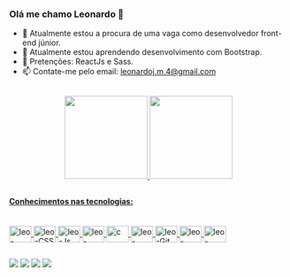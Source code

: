 ### Olá me chamo Leonardo  👋

- 🔭 Atualmente estou a procura de uma vaga como desenvolvedor front-end júnior.
- 🌱 Atualmente estou aprendendo desenvolvimento com Bootstrap.
- 🚀 Pretenções: ReactJs e Sass. 
- 📫 Contate-me pelo email: leonardoj.m.4@gmail.com

##

<div align="center">
  <a href="https://github.com/leoleodev">
  <img height="150em" src="https://github-readme-stats.vercel.app/api?username=leoleodev&show_icons=true&theme=dark&include_all_commits=true&count_private=true"/>
  <img height="150em" src="https://github-readme-stats.vercel.app/api/top-langs/?username=leoleodev&layout=compact&langs_count=7&theme=dark"/>
</div>
  
##
  
#### Conhecimentos nas tecnologias:
  
<div style="display: inline_block"><br>
  <img align="center" alt="leo-HTML" height="30" width="40" src="https://cdn.jsdelivr.net/gh/devicons/devicon/icons/html5/html5-plain-wordmark.svg" />
  <img align="center" alt="leo-CSS" height="30" width="40" src="https://cdn.jsdelivr.net/gh/devicons/devicon/icons/css3/css3-plain-wordmark.svg" />
  <img align="center" alt="leo-Js" height="30" width="40" src="https://cdn.jsdelivr.net/gh/devicons/devicon/icons/javascript/javascript-plain.svg" />
  <img align="center" alt="leo-bootstrap" height="30" width="40" src="https://cdn.jsdelivr.net/gh/devicons/devicon/icons/bootstrap/bootstrap-original.svg" />
  <img align="center" alt="c" height="30" width="40" src="https://cdn.jsdelivr.net/gh/devicons/devicon/icons/c/c-line.svg" />
  <img align="center" alt="leo-WordPress" height="30" width="40" src="https://cdn.jsdelivr.net/gh/devicons/devicon/icons/wordpress/wordpress-original.svg" />
  <img align="center" alt="leo-Git" height="30" width="40" src="https://cdn.jsdelivr.net/gh/devicons/devicon/icons/git/git-plain-wordmark.svg" />
  <img align="center" alt="leo-GitHub" height="30" width="40" src="https://cdn.jsdelivr.net/gh/devicons/devicon/icons/github/github-original.svg" />
  <img align="center" alt="leo-Markdown" height="30" width="40" src="https://cdn.jsdelivr.net/gh/devicons/devicon/icons/markdown/markdown-original.svg" />

  
</div>
  
##
  
  <div> 
    <a href="https://www.instagram.com/leonardo_j_magalhaes/" target="_blank"><img src="https://img.shields.io/badge/-Instagram-%23E4405F?style=for-the-badge&logo=instagram&logoColor=white" target="_blank"></a>
  <a href="#" target="_blank"><img src="https://img.shields.io/badge/Discord-7289DA?style=for-the-badge&logo=discord&logoColor=white" target="_blank"></a> 
    <a href = "mailto:leonardoj.m.4@gmail.com"><img src="https://img.shields.io/badge/-Gmail-%23333?style=for-the-badge&logo=gmail&logoColor=white" target="_blank"></a>
    <a href="" target="_blank"><img src="https://img.shields.io/badge/-LinkedIn-%230077B5?style=for-the-badge&logo=linkedin&logoColor=white" target="_blank"></a> 
 
  
 
</div>
